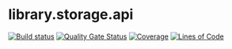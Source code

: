 # library.storage.api

[![Build status](https://ci.appveyor.com/api/projects/status/awobbn4d2y4t60c0?svg=true)](https://ci.appveyor.com/project/ekinbulut/library-storage-api)
[![Quality Gate Status](https://sonarcloud.io/api/project_badges/measure?project=ekinbulut_library.storage.api&metric=alert_status)](https://sonarcloud.io/dashboard?id=ekinbulut_library.storage.api)
[![Coverage](https://sonarcloud.io/api/project_badges/measure?project=ekinbulut_library.storage.api&metric=coverage)](https://sonarcloud.io/dashboard?id=ekinbulut_library.storage.api)
[![Lines of Code](https://sonarcloud.io/api/project_badges/measure?project=ekinbulut_library.storage.api&metric=ncloc)](https://sonarcloud.io/dashboard?id=ekinbulut_library.storage.api)
